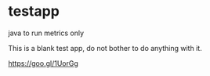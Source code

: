 testapp
=======

java to run metrics only

This is a blank test app, do not bother to do anything with it.

https://goo.gl/1UorGg
